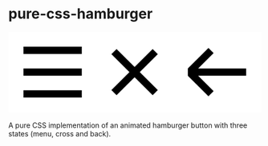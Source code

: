 # pure-css-hamburger

![Illustration](https://github.com/kugland/pure-css-hamburger/raw/master/pure-css-hamburger.png)

A pure CSS implementation of an animated hamburger button with three states (menu, cross and back).
